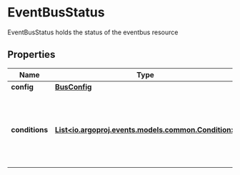

# EventBusStatus

EventBusStatus holds the status of the eventbus resource
## Properties

Name | Type | Description | Notes
------------ | ------------- | ------------- | -------------
**config** | [**BusConfig**](BusConfig.md) |  |  [optional]
**conditions** | [**List&lt;io.argoproj.events.models.common.Condition&gt;**](io.argoproj.events.models.common.Condition.md) | Conditions are the latest available observations of a resource&#39;s current state. |  [optional]



